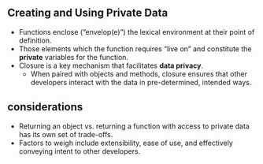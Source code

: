 ## Creating and Using Private Data

- Functions enclose (“envelop(e)”) the lexical environment at their point of definition.
- Those elements which the function requires “live on” and constitute the **private** variables for the function.
- Closure is a key mechanism that facilitates **data privacy**.
  - When paired with objects and methods, closure ensures that other developers interact with the data in pre-determined, intended ways.

## considerations

- Returning an object vs. returning a function with access to private data has its own set of trade-offs.
- Factors to weigh include extensibility, ease of use, and effectively conveying intent to other developers.
